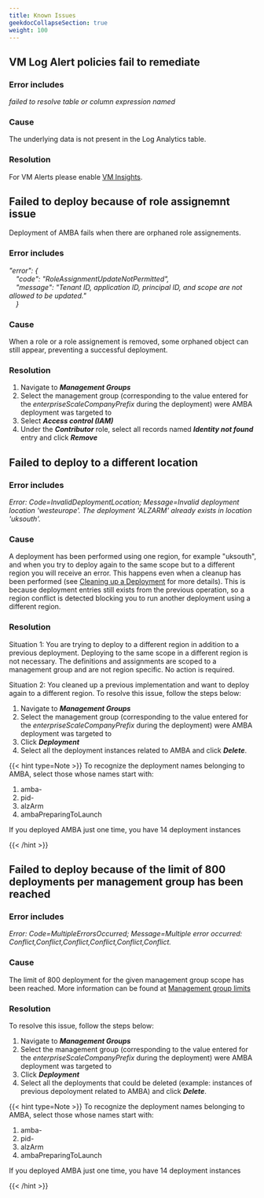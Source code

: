 ```yaml
---
title: Known Issues
geekdocCollapseSection: true
weight: 100
---
```


## VM Log Alert policies fail to remediate

### Error includes

*failed to resolve table or column expression named*

### Cause

The underlying data is not present in the Log Analytics table.

### Resolution

For VM Alerts please enable [VM Insights](Monitoring-and-Alerting#log-alerts).

## Failed to deploy because of role assignemnt issue

Deployment of AMBA fails when there are orphaned role assignements.

### Error includes

*"error": { </br>
&emsp;"code": "RoleAssignmentUpdateNotPermitted", </br>
&emsp;"message": "Tenant ID, application ID, principal ID, and scope are not allowed to be updated." </br>
&emsp;}*

### Cause

When a role or a role assignement is removed, some orphaned object can still appear, preventing a successful deployment.

### Resolution

1. Navigate to ***Management Groups***
2. Select the management group (corresponding to the value entered for the *enterpriseScaleCompanyPrefix* during the deployment) were AMBA deployment was targeted to
3. Select ***Access control (IAM)***
4. Under the ***Contributor*** role, select all records named ***Identity not found*** entry and click ***Remove***

## Failed to deploy to a different location

### Error includes

*Error: Code=InvalidDeploymentLocation; Message=Invalid deployment location 'westeurope'. The deployment 'ALZARM' already exists in location 'uksouth'.*

### Cause

A deployment has been performed using one region, for example "uksouth", and when you try to deploy again to the same scope but to a different region you will receive an error. This happens even when a cleanup has been performed (see [Cleaning up a Deployment](../Cleaning-up-a-Deployment) for more details). This is because deployment entries still exists from the previous operation, so a region conflict is detected blocking you to run another deployment using a different region.

### Resolution
Situation 1: You are trying to deploy to a different region in addition to a previous deployment. Deploying to the same scope in a different region is not necessary. The definitions and assignments are scoped to a management group and are not region specific. No action is required.

Situation 2: You cleaned up a previous implementation and want to deploy again to a different region. To resolve this issue, follow the steps below:

1. Navigate to ***Management Groups***
2. Select the management group (corresponding to the value entered for the *enterpriseScaleCompanyPrefix* during the deployment) were AMBA deployment was targeted to
3. Click ***Deployment***
4. Select all the deployment instances related to AMBA and click ***Delete***.

{{< hint type=Note >}}
To recognize the deployment names belonging to AMBA, select those whose names start with:

1. amba-
2. pid-
3. alzArm
4. ambaPreparingToLaunch

If you deployed AMBA just one time, you have 14 deployment instances

{{< /hint >}}

## Failed to deploy because of the limit of 800 deployments per management group has been reached

### Error includes

*Error: Code=MultipleErrorsOccurred; Message=Multiple error occurred: Conflict,Conflict,Conflict,Conflict,Conflict,Conflict.*

### Cause

The limit of 800 deployment for the given management group scope has been reached. More information can be found at [Management group limits](https://learn.microsoft.com/en-us/azure/azure-resource-manager/management/azure-subscription-service-limits#management-group-limits)

### Resolution
To resolve this issue, follow the steps below:

1. Navigate to ***Management Groups***
2. Select the management group (corresponding to the value entered for the *enterpriseScaleCompanyPrefix* during the deployment) were AMBA deployment was targeted to
3. Click ***Deployment***
4. Select all the deployments that could be deleted (example: instances of previous depoloyment related to AMBA) and click ***Delete***.

{{< hint type=Note >}}
To recognize the deployment names belonging to AMBA, select those whose names start with:

1. amba-
2. pid-
3. alzArm
4. ambaPreparingToLaunch

If you deployed AMBA just one time, you have 14 deployment instances

{{< /hint >}}
